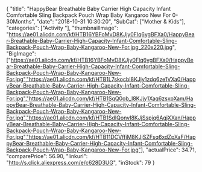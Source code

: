 {
	"title": "HappyBear Breathable Baby Carrier High Capacity Infant Comfortable Sling Backpack Pouch Wrap Baby Kangaroo New For 0-30Months",
	"date": "2018-10-31 10:30:20",
	"SubCat": ["Mother & Kids"],
	"categories": ["Activity "],
	"thumbnailImage": "https://ae01.alicdn.com/kf/HTB16YBFoMvD8KJjy0Flq6ygBFXa0/HappyBear-Breathable-Baby-Carrier-High-Capacity-Infant-Comfortable-Sling-Backpack-Pouch-Wrap-Baby-Kangaroo-New-For.jpg_220x220.jpg",
	"BigImage": ["https://ae01.alicdn.com/kf/HTB16YBFoMvD8KJjy0Flq6ygBFXa0/HappyBear-Breathable-Baby-Carrier-High-Capacity-Infant-Comfortable-Sling-Backpack-Pouch-Wrap-Baby-Kangaroo-New-For.jpg","https://ae01.alicdn.com/kf/HTB1L7skocbI8KJjy1zdq6ze1VXa0/HappyBear-Breathable-Baby-Carrier-High-Capacity-Infant-Comfortable-Sling-Backpack-Pouch-Wrap-Baby-Kangaroo-New-For.jpg","https://ae01.alicdn.com/kf/HTB1SqQ0ob_I8KJjy1Xaq6zsxpXam/HappyBear-Breathable-Baby-Carrier-High-Capacity-Infant-Comfortable-Sling-Backpack-Pouch-Wrap-Baby-Kangaroo-New-For.jpg","https://ae01.alicdn.com/kf/HTB1SdIQonvI8KJjSspjq6AgjXXan/HappyBear-Breathable-Baby-Carrier-High-Capacity-Infant-Comfortable-Sling-Backpack-Pouch-Wrap-Baby-Kangaroo-New-For.jpg","https://ae01.alicdn.com/kf/HTB11DCVffjM8KJjSZFsq6xdZpXaF/HappyBear-Breathable-Baby-Carrier-High-Capacity-Infant-Comfortable-Sling-Backpack-Pouch-Wrap-Baby-Kangaroo-New-For.jpg"],
	"actualPrice": 34.71,
	"comparePrice": 56.90,
	"linkurl": "http://s.click.aliexpress.com/e/c628D3UG",
	"inStock": 79
}
